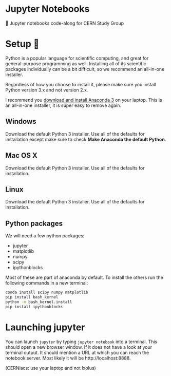 # Jupyter Notebooks
:notebook: Jupyter notebooks code-along for CERN Study Group


# Setup :construction:
Python is a popular language for scientific computing, and great for general-purpose programming as well. Installing all of its scientific packages individually can be a bit difficult, so we recommend an all-in-one installer.

Regardless of how you choose to install it, please make sure you install Python version 3.x and not version 2.x.

I recommend you [download and install Anaconda 3](https://store.continuum.io/cshop/anaconda/) on your laptop.
This is an all-in-one installer, it is super easy to remove again.

## Windows
Download the default Python 3 installer. Use all of the defaults for installation except make sure to check **Make Anaconda the default Python**.

## Mac OS X
Download the default Python 3 installer. Use all of the defaults for installation.

## Linux
Download the default Python 3 installer. Use all of the defaults for installation.

## Python packages
We will need a few python packages:

* jupyter
* matplotlib
* numpy
* scipy
* ipythonblocks

Most of these are part of anaconda by
default. To install the others run the following commands in a new
terminal:
```bash
conda install scipy numpy matplotlib
pip install bash_kernel
python -m bash_kernel.install
pip install ipythonblocks
```

# Launching jupyter
You can launch `jupyter` by typing `jupyter notebook` into a terminal. This
should open a new browser window. If it does not have a look at your
terminal output. It should mention a URL at which you can reach the
notebook server. Most likely it will be http://localhost:8888.

(CERNiacs: use your laptop and not lxplus)
